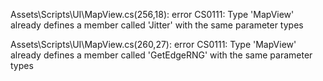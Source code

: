Assets\Scripts\UI\MapView.cs(256,18): error CS0111: Type 'MapView' already defines a member called 'Jitter' with the same parameter types

Assets\Scripts\UI\MapView.cs(260,27): error CS0111: Type 'MapView' already defines a member called 'GetEdgeRNG' with the same parameter types


